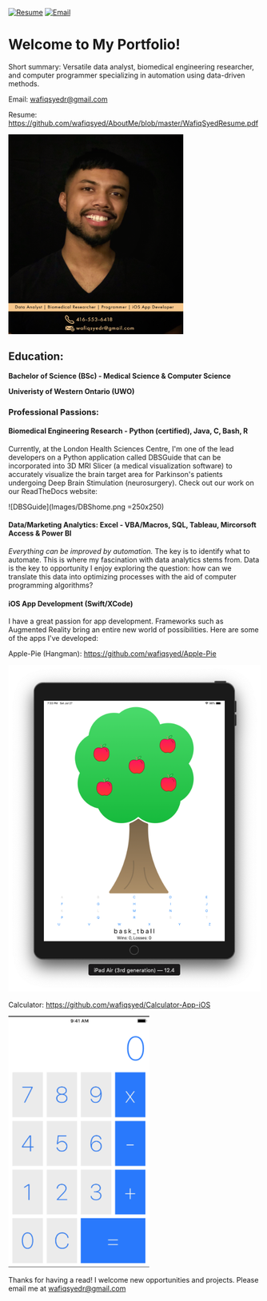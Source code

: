 [![Resume](https://img.shields.io/badge/View-Resume-success?style=for-the-badge)](WafiqSyedResume.pdf)
[![Email](https://img.shields.io/badge/Email-Wafiq-informational?style=for-the-badge&logo=Mail.Ru)](mailto:wafiqsyedr@gmail.com)

# Welcome to My Portfolio!
Short summary: Versatile data analyst, biomedical engineering researcher, and computer programmer specializing in automation using data-driven methods. 

Email: wafiqsyedr@gmail.com 

Resume: https://github.com/wafiqsyed/AboutMe/blob/master/WafiqSyedResume.pdf

<img src="Images/ProfilePic.png" width="350" height="400">

## Education: 
**Bachelor of Science (BSc) - Medical Science & Computer Science** 

**Univeristy of Western Ontario (UWO)**

###  Professional Passions: 
#### Biomedical Engineering Research - Python (certified), Java, C, Bash, R
Currently, at the London Health Sciences Centre, I'm one of the lead developers on a Python application called DBSGuide that can be incorporated into 3D MRI Slicer (a medical visualization software) to accurately visualize the brain target area for Parkinson's patients undergoing Deep Brain Stimulation (neurosurgery). Check out our work on our ReadTheDocs website: 

![DBSGuide](Images/DBShome.png =250x250)

#### Data/Marketing Analytics: Excel - VBA/Macros, SQL, Tableau, Mircorsoft Access & Power BI
*Everything can be improved by automation.* The key is to identify what to automate. This is where my fascination with data analytics stems from. Data is the key to opportunity I enjoy exploring the question: how can we translate this data into optimizing processes with the aid of computer programming algorithms?
#### iOS App Development (Swift/XCode)
I have a great passion for app development. Frameworks such as Augmented Reality bring an entire new world of possibilities.
Here are some of the apps I've developed:

Apple-Pie (Hangman): https://github.com/wafiqsyed/Apple-Pie

![ApplePie](Images/applePieUI.png)

Calculator: https://github.com/wafiqsyed/Calculator-App-iOS

![CalculatorImage](Images/calculatorUI.png)

Thanks for having a read! I welcome new opportunities and projects. Please email me at wafiqsyedr@gmail.com



